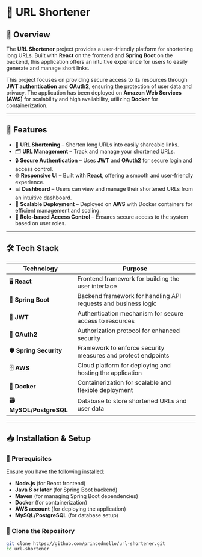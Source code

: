 # 🔗 URL Shortener

## 📌 Overview

The **URL Shortener** project provides a user-friendly platform for shortening long URLs. Built with **React** on the frontend and **Spring Boot** on the backend, this application offers an intuitive experience for users to easily generate and manage short links. 

This project focuses on providing secure access to its resources through **JWT authentication** and **OAuth2**, ensuring the protection of user data and privacy. The application has been deployed on **Amazon Web Services (AWS)** for scalability and high availability, utilizing **Docker** for containerization.

---

## 🚀 Features

- 🔗 **URL Shortening** – Shorten long URLs into easily shareable links.
- 🗂 **URL Management** – Track and manage your shortened URLs.
- 🔒 **Secure Authentication** – Uses **JWT** and **OAuth2** for secure login and access control.
- 🌐 **Responsive UI** – Built with **React**, offering a smooth and user-friendly experience.
- 📊 **Dashboard** – Users can view and manage their shortened URLs from an intuitive dashboard.
- 🚀 **Scalable Deployment** – Deployed on **AWS** with Docker containers for efficient management and scaling.
- 🔐 **Role-based Access Control** – Ensures secure access to the system based on user roles.

---

## 🛠 Tech Stack

| Technology | Purpose |
|------------|---------|
| 🖥 **React** | Frontend framework for building the user interface |
| 🌱 **Spring Boot** | Backend framework for handling API requests and business logic |
| 🔑 **JWT** | Authentication mechanism for secure access to resources |
| 🔐 **OAuth2** | Authorization protocol for enhanced security |
| 🛡 **Spring Security** | Framework to enforce security measures and protect endpoints |
| 🗄 **AWS** | Cloud platform for deploying and hosting the application |
| 🐳 **Docker** | Containerization for scalable and flexible deployment |
| 🗃 **MySQL/PostgreSQL** | Database to store shortened URLs and user data |

---

## 📥 Installation & Setup

### 🔹 Prerequisites
Ensure you have the following installed:
- **Node.js** (for React frontend)
- **Java 8 or later** (for Spring Boot backend)
- **Maven** (for managing Spring Boot dependencies)
- **Docker** (for containerization)
- **AWS account** (for deploying the application)
- **MySQL/PostgreSQL** (for database setup)

### 🔹 Clone the Repository
```sh
git clone https://github.com/princedmello/url-shortener.git
cd url-shortener
